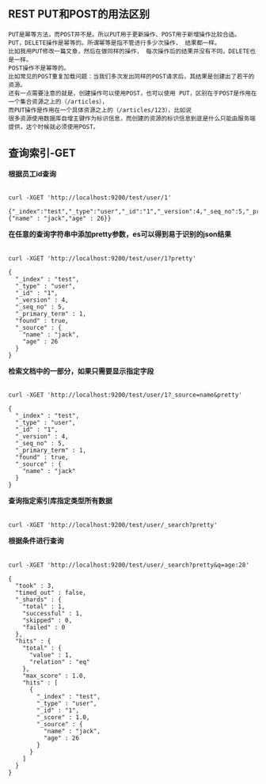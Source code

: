 REST PUT和POST的用法区别
---

    PUT是幂等方法，而POST并不是。所以PUT用于更新操作、POST用于新增操作比较合适。
    PUT，DELETE操作是幂等的。所谓幂等是指不管进行多少次操作， 结果都一样。
    比如我用PUT修改一篇文章，然后在做同样的操作， 每次操作后的结果并没有不同，DELETE也是一样。
    POST操作不是幂等的。
    比如常见的POST重复加载问题：当我们多次发出同样的POST请求后，其结果是创建出了若干的资源。
    还有一点需要注意的就是，创建操作可以使用POST，也可以使用 PUT，区别在于POST是作用在一个集合资源之上的（/articles），
    而PUT操作是作用在一个具体资源之上的（/articles/123），比如说
    很多资源使用数据库自增主键作为标识信息，而创建的资源的标识信息到底是什么只能由服务端提供，这个时候就必须使用POST。
    
 查询索引-GET
---
  
**根据员工id查询**
######

    curl -XGET 'http://localhost:9200/test/user/1'
    
    {"_index":"test","_type":"user","_id":"1","_version":4,"_seq_no":5,"_primary_term":1,"found":true,"_source":{"name" : "jack","age" : 26}}


**在任意的查询字符串中添加pretty参数，es可以得到易于识别的json结果**
######

    curl -XGET 'http://localhost:9200/test/user/1?pretty'
    
    {
      "_index" : "test",
      "_type" : "user",
      "_id" : "1",
      "_version" : 4,
      "_seq_no" : 5,
      "_primary_term" : 1,
      "found" : true,
      "_source" : {
        "name" : "jack",
        "age" : 26
      }
    }

**检索文档中的一部分，如果只需要显示指定字段**
######

    curl -XGET 'http://localhost:9200/test/user/1?_source=name&pretty'
    
    {
      "_index" : "test",
      "_type" : "user",
      "_id" : "1",
      "_version" : 4,
      "_seq_no" : 5,
      "_primary_term" : 1,
      "found" : true,
      "_source" : {
        "name" : "jack"
      }
    }
 
**查询指定索引库指定类型所有数据**
###### 
    curl -XGET 'http://localhost:9200/test/user/_search?pretty'

**根据条件进行查询**
###### 
    curl -XGET 'http://localhost:9200/test/user/_search?pretty&q=age:28'
    
    {
      "took" : 3,
      "timed_out" : false,
      "_shards" : {
        "total" : 1,
        "successful" : 1,
        "skipped" : 0,
        "failed" : 0
      },
      "hits" : {
        "total" : {
          "value" : 1,
          "relation" : "eq"
        },
        "max_score" : 1.0,
        "hits" : [
          {
            "_index" : "test",
            "_type" : "user",
            "_id" : "1",
            "_score" : 1.0,
            "_source" : {
              "name" : "jack",
              "age" : 26
            }
          }
        ]
      }
    }